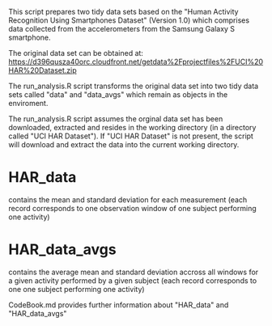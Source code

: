 This script prepares two tidy data sets based on the "Human Activity Recognition Using Smartphones Dataset" (Version 1.0) which comprises data collected from the accelerometers from the Samsung Galaxy S smartphone. 


The original data set can be obtained at: https://d396qusza40orc.cloudfront.net/getdata%2Fprojectfiles%2FUCI%20HAR%20Dataset.zip


The run_analysis.R script transforms the original data set into two tidy data sets called "data" and "data_avgs" which remain as objects in the enviroment.

The run_analysis.R script assumes the orginal data set has been downloaded, extracted and resides in the working directory (in a directory called "UCI HAR Dataset"). If "UCI HAR Dataset" is not present, the script will download and extract the data into the current working directory. 

# HAR_data
contains the mean and standard deviation for each measurement (each record corresponds to one observation window of one subject performing one activity)

# HAR_data_avgs
contains the average mean and standard deviation accross all windows for a given activity performed by a given subject (each record corresponds to one one subject performing one activity)

CodeBook.md provides further information about "HAR_data" and "HAR_data_avgs"
